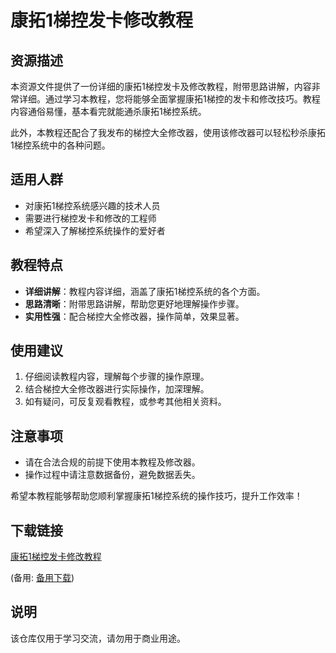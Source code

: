 # 康拓1梯控发卡修改教程

## 资源描述

本资源文件提供了一份详细的康拓1梯控发卡及修改教程，附带思路讲解，内容非常详细。通过学习本教程，您将能够全面掌握康拓1梯控的发卡和修改技巧。教程内容通俗易懂，基本看完就能通杀康拓1梯控系统。

此外，本教程还配合了我发布的梯控大全修改器，使用该修改器可以轻松秒杀康拓1梯控系统中的各种问题。

## 适用人群

- 对康拓1梯控系统感兴趣的技术人员
- 需要进行梯控发卡和修改的工程师
- 希望深入了解梯控系统操作的爱好者

## 教程特点

- **详细讲解**：教程内容详细，涵盖了康拓1梯控系统的各个方面。
- **思路清晰**：附带思路讲解，帮助您更好地理解操作步骤。
- **实用性强**：配合梯控大全修改器，操作简单，效果显著。

## 使用建议

1. 仔细阅读教程内容，理解每个步骤的操作原理。
2. 结合梯控大全修改器进行实际操作，加深理解。
3. 如有疑问，可反复观看教程，或参考其他相关资料。

## 注意事项

- 请在合法合规的前提下使用本教程及修改器。
- 操作过程中请注意数据备份，避免数据丢失。

希望本教程能够帮助您顺利掌握康拓1梯控系统的操作技巧，提升工作效率！

## 下载链接
[康拓1梯控发卡修改教程](https://pan.quark.cn/s/7f646656383f) 

(备用: [备用下载](https://pan.baidu.com/s/1PrTqtAooUPMaNmssqzQt7Q?pwd=1234))

## 说明

该仓库仅用于学习交流，请勿用于商业用途。
